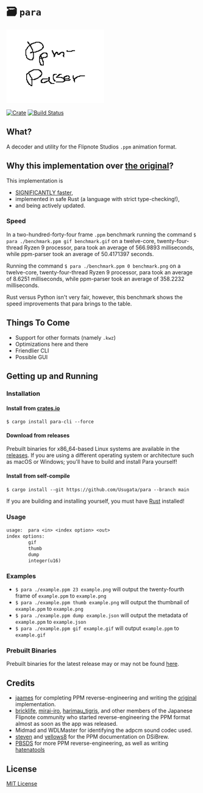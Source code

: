 # 🗃 `para`

![](assets/para.png)

[![Crate](https://img.shields.io/crates/v/para-cli.svg)](https://crates.io/crates/para-cli)
[![Build Status](https://github.com/Usugata/para/actions/workflows/rust.yaml/badge.svg?branch=main)](https://github.com/Usugata/para/actions/workflows/rust.yaml)

## What?

A decoder and utility for the Flipnote Studios `.ppm` animation format.

## Why this implementation over [the original](https://github.com/Flipnote-Collective/ppm-parser)?

This implementation is

- [SIGNIFICANTLY faster](#speed),
- implemented in safe Rust (a language with strict type-checking!),
- and being actively updated.

### Speed

In a two-hundred-forty-four frame `.ppm` benchmark running the command
`$ para ./benchmark.ppm gif benchmark.gif` on a twelve-core,
twenty-four-thread Ryzen 9 processor, para took an average of 566.9893 milliseconds,
while ppm-parser took an average of 50.4171397 seconds.

Running the command `$ para ./benchmark.ppm 0 benchmark.png` on a twelve-core,
twenty-four-thread Ryzen 9 processor, para took an average of 8.6251 milliseconds,
while ppm-parser took an average of 358.2232 milliseconds.

Rust versus Python isn't very fair, however, this benchmark shows the speed improvements
that para brings to the table.

## Things To Come

- Support for other formats (namely `.kwz`)
- Optimizations here and there
- Friendlier CLI
- Possible GUI

## Getting up and Running

### Installation

#### Install from [crates.io](https://crates.io/crates/para-cli)

```shell
$ cargo install para-cli --force
```

#### Download from releases

Prebuilt binaries for x86_64-based Linux systems are available in the
[releases](https://github.com/Usugata/para/releases/latest). If you are using
a different operating system or architecture such as macOS or Windows; you'll have
to build and install Para yourself!

#### Install from self-compile

```shell
$ cargo install --git https://github.com/Usugata/para --branch main
```

If you are building and installing yourself, you must have
[Rust](https://www.rust-lang.org/) installed!

### Usage

```shell
usage:  para <in> <index option> <out>
index options:
        gif
        thumb
        dump
        integer(u16)
```

### Examples

- `$ para ./example.ppm 23 example.png` will output the twenty-fourth frame
  of `example.ppm` to `example.png`
- `$ para ./example.ppm thumb example.png` will output the thumbnail of
  `example.ppm` to `example.png`
- `$ para ./example.ppm dump example.json` will output the metadata of
  `example.ppm` to `example.json`
- `$ para ./example.ppm gif example.gif` will output `example.ppm`
  to `example.gif`

### Prebuilt Binaries

Prebuilt binaries for the latest release may or may not be found
[here](https://github.com/Usugata/para/releases/latest).

## Credits

- [jaames](https://github.com/jaames) for completing PPM reverse-engineering and
  writing the [original](https://github.com/Flipnote-Collective/ppm-parser) implementation.
- [bricklife](http://ugomemo.g.hatena.ne.jp/bricklife/20090307/1236391313),
  [mirai-iro](http://mirai-iro.hatenablog.jp/entry/20090116/ugomemo_ppm),
  [harimau_tigris](http://ugomemo.g.hatena.ne.jp/harimau_tigris), and other members
  of the Japanese Flipnote community who started reverse-engineering the PPM format
  almost as soon as the app was released.
- Midmad and WDLMaster for identifying the adpcm sound codec used.
- [steven](http://www.dsibrew.org/wiki/User:Steven) and
  [yellows8](http://www.dsibrew.org/wiki/User:Yellows8) for the PPM documentation on DSiBrew.
- [PBSDS](https://github.com/pbsds) for more PPM reverse-engineering, as well as
  writing [hatenatools](https://github.com/pbsds/Hatenatools)

## License

[MIT License](./LICENSE)

